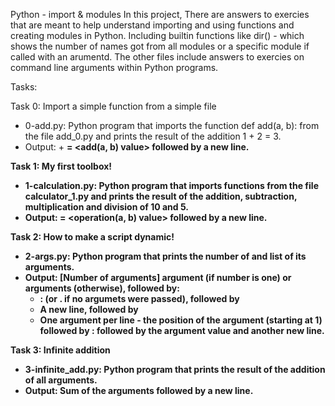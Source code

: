 Python - import & modules
In this project, There are answers to exercies that are meant to help understand importing and using functions and creating modules in Python. Including builtin functions like dir() - which shows the number of names got from all modules or a specific module if called with an arumentd. The other files include answers to exercies on command line arguments within Python programs.

Tasks:

Task 0: Import a simple function from a simple file
- 0-add.py: Python program that imports the function def add(a, b): from the file add_0.py and prints the result of the addition 1 + 2 = 3.
- Output: <a value> + <b value> = <add(a, b) value> followed by a new line.

Task 1: My first toolbox!

- 1-calculation.py: Python program that imports functions from the file calculator_1.py and prints the result of the addition, subtraction, multiplication and division of 10 and 5.
- Output: <a value> <operator> <b value> = <operation(a, b) value> followed by a new line.

Task 2: How to make a script dynamic!

- 2-args.py: Python program that prints the number of and list of its arguments.
- Output: [Number of arguments] argument (if number is one) or arguments (otherwise), followed by:
  - : (or . if no argumets were passed), followed by
  - A new line, followed by
  - One argument per line - the position of the argument (starting at 1) followed by : followed by the argument value and another new line.

Task 3: Infinite addition

- 3-infinite_add.py: Python program that prints the result of the addition of all arguments.
- Output: Sum of the arguments followed by a new line.

